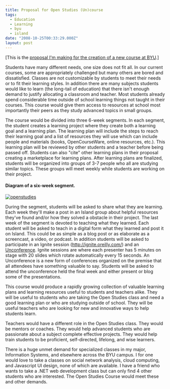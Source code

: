 ```yaml
---
title: Proposal for Open Studies (Un)course
tags:
  - Education
  - Learning
  - byu
  - island
date: "2008-10-25T00:33:29.000Z"
layout: post
---
```


\[This is the [proposal I'm making for the creation of a new course at BYU][0].\]  

Students have many different needs, one size does not fit all. In our current courses, some are appropriately challenged but many others are bored and dissatisfied. Classes are not customizable by students to meet their needs or to fit their learning styles. In addition there are many subjects students would like to learn (the long-tail of education) that there isn't enough demand to justify allocating a classroom and teacher. Most students already spend considerable time outside of school learning things not taught in their courses. This course would give them access to resources at school most importantly their peers as they study advanced topics in small groups.  

  

The course would be divided into three 6-week segments. In each segment, the student creates a learning project where they create both a learning goal and a learning plan. The learning plan will include the steps to reach their learning goal and a list of resources they will use which can include people and materials (books, OpenCourseWare, online resources, etc.). This learning plan will be reviewed by other students and a teacher before being passed off. Students can also "cite" other learning plans in their proposal creating a marketplace for learning plans. After learning plans are finalized, students will be organized into groups of 3-7 people who all are studying similar topics. These groups will meet weekly while students are working on their project.  

  


#### Diagram of a six-week segment.  

[![openstudies](http://farm4.static.flickr.com/3051/2969785767_ce6ff99643_b.jpg)][1]  

  

During the segment, students will be asked to share what they are learning. Each week they'll make a post in an Island group about helpful resources they've found and/or how they solved a obstacle in their project. The last week of the segment is devoted to teaching what they learned. Each student will be asked to teach in a digital form what they learned and post it on Island. This could be as simple as a blog post or as elaborate as a screencast, a video, or podcast. In addition students will be asked to participate in an Ignite session (http://ignite.oreilly.com/) and an [Unconference][2]. Ignite sessions are where each presenter has 5 minutes on stage with 20 slides which rotate automatically every 15 seconds. An Unconference is a new form of conferences organized on the premise that all attendees have something valuable to say. Students will be asked to attend the unconference held the final week and either present or blog some of the presentations.  

  

This course would produce a rapidly growing collection of valuable learning plans and learning resources useful to students and teachers alike. They will be useful to students who are taking the Open Studies class and need a good learning plan or who are studying outside of school. They will be useful teachers who are looking for new and innovative ways to help students learn.   

  

Teachers would have a different role in the Open Studies class. They would be mentors or coaches. They would help advanced students who are passionate about a subject complete effective projects. They would help train students to be proficient, self-directed, lifelong, and wise learners.  

  

There is a huge unmet demand for specialized classes in my major, Information Systems, and elsewhere across the BYU campus. I for one would love to take a classes on social network analysis, cloud computing, and Javascript UI design, none of which are available. I have a friend who wants to take a .NET web development class but can only find 4 other students who are interested. The Open Studies Course would meet these and other demands.

[0]: https://island.byu.edu/content/proposal-open-studies-uncourse
[1]: http://www.flickr.com/photos/82268668@N00/2969785767/ "openstudies by kylenumber5, on Flickr"
[2]: http://www.digital-web.com/articles/understanding_the_unconference/